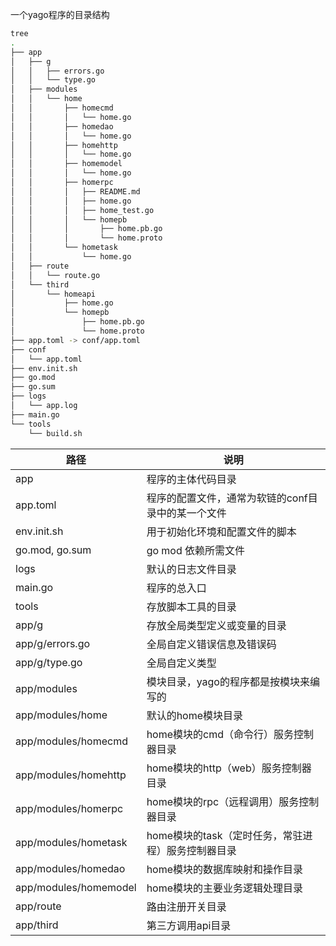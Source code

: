 一个yago程序的目录结构

```bash
tree
.
├── app
│   ├── g
│   │   ├── errors.go
│   │   └── type.go
│   ├── modules
│   │   └── home
│   │       ├── homecmd
│   │       │   └── home.go
│   │       ├── homedao
│   │       │   └── home.go
│   │       ├── homehttp
│   │       │   └── home.go
│   │       ├── homemodel
│   │       │   └── home.go
│   │       ├── homerpc
│   │       │   ├── README.md
│   │       │   ├── home.go
│   │       │   ├── home_test.go
│   │       │   └── homepb
│   │       │       ├── home.pb.go
│   │       │       └── home.proto
│   │       └── hometask
│   │           └── home.go
│   ├── route
│   │   └── route.go
│   └── third
│       └── homeapi
│           ├── home.go
│           └── homepb
│               ├── home.pb.go
│               └── home.proto
├── app.toml -> conf/app.toml
├── conf
│   └── app.toml
├── env.init.sh
├── go.mod
├── go.sum
├── logs
│   └── app.log
├── main.go
└── tools
    └── build.sh
```

| 路径 | 说明 |
| ---------- | --------- |
| app | 程序的主体代码目录 |
| app.toml | 程序的配置文件，通常为软链的conf目录中的某一个文件 |
| env.init.sh | 用于初始化环境和配置文件的脚本 |
| go.mod, go.sum | go mod 依赖所需文件 |
| logs | 默认的日志文件目录 |
| main.go | 程序的总入口 |
| tools | 存放脚本工具的目录 |
| app/g | 存放全局类型定义或变量的目录 |
| app/g/errors.go | 全局自定义错误信息及错误码 |
| app/g/type.go | 全局自定义类型 |
| app/modules | 模块目录，yago的程序都是按模块来编写的 |
| app/modules/home | 默认的home模块目录 |
| app/modules/homecmd | home模块的cmd（命令行）服务控制器目录 |
| app/modules/homehttp | home模块的http（web）服务控制器目录 |
| app/modules/homerpc | home模块的rpc（远程调用）服务控制器目录 |
| app/modules/hometask | home模块的task（定时任务，常驻进程）服务控制器目录 |
| app/modules/homedao | home模块的数据库映射和操作目录 |
| app/modules/homemodel | home模块的主要业务逻辑处理目录 |
| app/route | 路由注册开关目录 |
| app/third | 第三方调用api目录 |